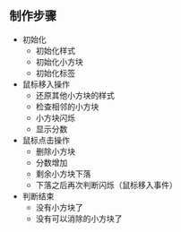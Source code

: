 ## 制作步骤

 - 初始化
   + 初始化样式
   + 初始化小方块
   + 初始化标签
- 鼠标移入操作
   - 还原其他小方块的样式
   - 检查相邻的小方块
   - 小方块闪烁
   - 显示分数
- 鼠标点击操作
   - 删除小方块
   - 分数增加
   - 剩余小方块下落
   - 下落之后再次判断闪烁（鼠标移入事件）
- 判断结束
   + 没有小方块了
   + 没有可以消除的小方块了